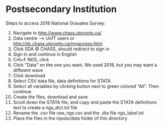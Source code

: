 # Postsecondary Institution

Steps to access 2018 National Grauates Survey:
1. Navigate to http://www.chass.utoronto.ca/
2. Data centre --> UofT users or http://dc.chass.utoronto.ca/myaccess.html
3. Click SDA @ CHASS, should redirect to sign in
4. Sign in and continue in English 
5. Crtl+F NGS, click
6. Click "Data" on the one you want. We used 2018, but you may want a different wave 
7. Click download
8. Select CSV data file, data definitions for STATA
9. Select all variables by clicking button next to green colored "All". Then continue
10. Create the files, download and save
11. Scroll down the STATA file, and copy and paste the STATA definitions text to create a ngs_dict.txt file
13. Rename the .csv file raw_ngs.csv and the .dta file ngs_label.txt
14. Place the files in the inputs/data folder of this directory

